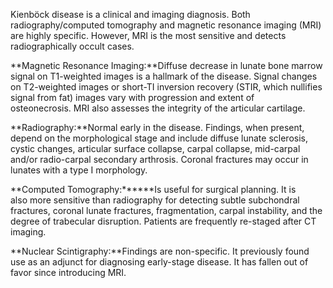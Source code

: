 Kienböck disease is a clinical and imaging diagnosis. Both radiography/computed tomography and magnetic resonance imaging (MRI) are highly specific. However, MRI is the most sensitive and detects radiographically occult cases.

**Magnetic Resonance Imaging:**Diffuse decrease in lunate bone marrow signal on T1-weighted images is a hallmark of the disease. Signal changes on T2-weighted images or short-TI inversion recovery (STIR, which nullifies signal from fat) images vary with progression and extent of osteonecrosis. MRI also assesses the integrity of the articular cartilage.

**Radiography:**Normal early in the disease. Findings, when present, depend on the morphological stage and include diffuse lunate sclerosis, cystic changes, articular surface collapse, carpal collapse, mid-carpal and/or radio-carpal secondary arthrosis. Coronal fractures may occur in lunates with a type I morphology.

**Computed Tomography:******Is useful for surgical planning. It is also more sensitive than radiography for detecting subtle subchondral fractures, coronal lunate fractures, fragmentation, carpal instability, and the degree of trabecular disruption. Patients are frequently re-staged after CT imaging.

**Nuclear Scintigraphy:**Findings are non-specific. It previously found use as an adjunct for diagnosing early-stage disease. It has fallen out of favor since introducing MRI.